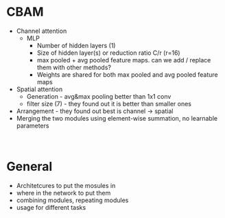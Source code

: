 # CBAM

* Channel attention
  * MLP
    * Number of hidden layers (1)
    * Size of hidden layer(s) or reduction ratio C/r (r=16)
    * max pooled + avg pooled feature maps. can we add / replace them with other methods?
    * Weights are shared for both max pooled and avg pooled feature maps
* Spatial attention
  * Generation - avg&max pooling better than 1x1 conv
  * filter size (7) - they found out it is better than smaller ones
* Arrangement - they found out best is channel → spatial
* Merging the two modules using element-wise summation, no learnable parameters

‌

# General

* Architetcures to put the mosules in
* where in the network to put them
* combining modules, repeating modules
* usage for different tasks
